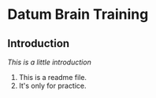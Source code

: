 # Datum Brain Training

## Introduction
*This is a little introduction*

1. This is a readme file.
2. It's only for practice.


